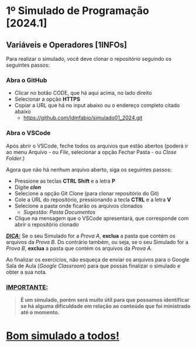 # 1º Simulado de Programação [2024.1]

## Variáveis e Operadores [1INFOs]

Para realizar o simulado, você deve clonar o repositório seguindo os seguintes passos:

### **Abra o GitHub**
- Clicar no botão CODE, que há aqui acima, no lado direito
- Selecionar a opção **HTTPS**
- Copiar a URL que há no input abaixo ou o endereço completo citado abaixo
  - https://github.com/ldmfabio/simulado01_2024.git

### **Abra o VSCode**

Após abrir o VSCode, feche todos os arquivos que estão abertos (poderá ir ao menu Arquivo - ou _File_, selecionar a opção Fechar Pasta - ou _Close Folder_.)

Agora que não há nenhum arquivo aberto, siga os seguintes passos:
- Pressione as teclas **CTRL** **Shift** e a letra **P**
- Digite ***clon***
- Selecione a opção Git Clone (para clonar repositório do Git)
- Cole a URL do repositório, pressionando a tecla **CTRL** e a letra **V**
- Selecione a pasta onde ficarão os arquivos clonados
  - _Sugestão: Pasta Documentos_
- Clique na mensagem que o VSCode apresentará, que corresponde com abrir o repositório clonado


<u>***DICA:***</u>
Se o seu Simulado for a _Prova A_, **exclua** a pasta que contém os arquivos da _Prova B_. Do contrário também, ou seja, se o seu Simulado for a _Prova B_, **exclua** a pasta que contém os arquivos da _Prova A_.

Ao finalizar os exercícios, não esqueça de enviar os arquivos para o Google Sala de Aula (_Google Classroom_) para que possas finalizar o simulado e obter a sua nota.

### **<u>IMPORTANTE:</u>**

> **É um simulado, porém será muito útil para que possamos identificar se há alguma dificuldade em relação ao conteúdo que foi ministrado até o momento.** 

# 
# **<u>Bom simulado a todos!</u>**